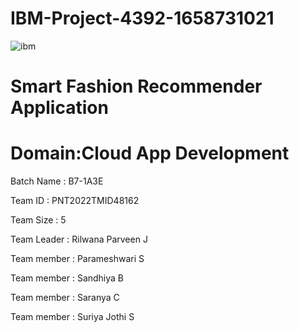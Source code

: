 
# IBM-Project-4392-1658731021
![ibm](https://user-images.githubusercontent.com/102049981/198958541-a4b6b07f-c1fd-472a-8a64-3a667a96236c.png)
# Smart Fashion Recommender Application
# Domain:Cloud App Development

Batch Name : B7-1A3E

Team ID : PNT2022TMID48162

Team Size : 5

Team Leader : Rilwana Parveen J

Team member : Parameshwari S

Team member : Sandhiya B

Team member : Saranya C

Team member : Suriya Jothi S
